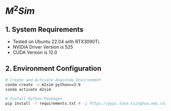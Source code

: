 # $M^2Sim$

## 1. System Requirements
* Tested on Ubuntu 22.04 with RTX3090Ti.
* NVIDIA Driver Version is 525
* CUDA Version is 12.0

## 2. Environment Configuration
```sh
# Create and Activate Anaconda Environment
conda create -n m2sim python==3.9
conda activate m2sim

# Install Python Packages
pip install -r requirements.txt # -i https://pypi.tuna.tsinghua.edu.cn/simple
```